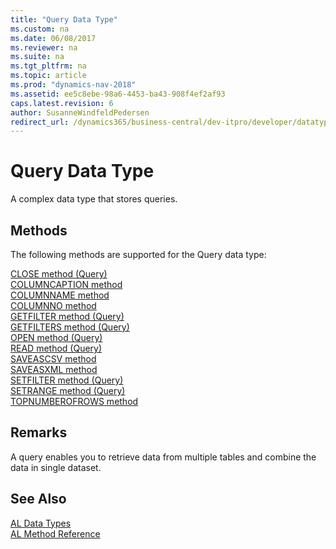 ```yaml
---
title: "Query Data Type"
ms.custom: na
ms.date: 06/08/2017
ms.reviewer: na
ms.suite: na
ms.tgt_pltfrm: na
ms.topic: article
ms.prod: "dynamics-nav-2018"
ms.assetid: ee5c8ebe-98a6-4453-ba43-908f4ef2af93
caps.latest.revision: 6
author: SusanneWindfeldPedersen
redirect_url: /dynamics365/business-central/dev-itpro/developer/datatypes/devenv-al-data-types
---
```

# Query Data Type
A complex data type that stores queries.  

## Methods
The following methods are supported for the Query data type:

[CLOSE method (Query)](../methods/devenv-close-method-query.md)   
[COLUMNCAPTION method](../methods/devenv-columncaption-method.md)   
[COLUMNNAME method](../methods/devenv-columnname-method.md)   
[COLUMNNO method](../methods/devenv-columnno-method.md)   
[GETFILTER method (Query)](../methods/devenv-getfilter-method-query.md)   
[GETFILTERS method (Query)](../methods/devenv-getfilters-method-query.md)   
[OPEN method (Query)](../methods/devenv-open-method-query.md)   
[READ method (Query)](../methods/devenv-read-method-query.md)   
[SAVEASCSV method](../methods/devenv-saveascsv-method.md)   
[SAVEASXML method](../methods/devenv-saveasxml-method.md)   
[SETFILTER method (Query)](../methods/devenv-setfilter-method-query.md)   
[SETRANGE method (Query)](../methods/devenv-setrange-method-query.md)   
[TOPNUMBEROFROWS method](../methods/devenv-topnumberofrows-method.md)

## Remarks  
A query enables you to retrieve data from multiple tables and combine the data in single dataset.  
<!--  
[Accessing Columns of a Query Dataset](../../dynamics-nav/Accessing-Columns-of-a-Query-Dataset.md)   
-->
## See Also
[AL Data Types](devenv-al-data-types.md)  
[AL Method Reference](../methods/devenv-al-method-reference.md)  